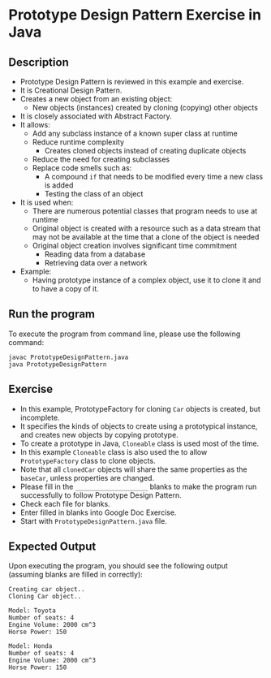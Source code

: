 # Prototype Design Pattern Exercise in Java

## Description
* Prototype Design Pattern is reviewed in this example and exercise.
* It is Creational Design Pattern.
* Creates a new object from an existing object:
  * New objects (instances) created by cloning (copying) other objects
* It is closely associated with Abstract Factory.
* It allows:
  * Add any subclass instance of a known super class at runtime
  * Reduce runtime complexity
    * Creates cloned objects instead of creating duplicate objects
  * Reduce the need for creating subclasses
  * Replace code smells such as:
    * A compound `if` that needs to be modified every time a new class is added
    * Testing the class of an object
* It is used when:
  * There are numerous potential classes that program needs to use at runtime
  * Original object is created with a resource such as a data stream that may not be available at the time that a clone
  of the object is needed
  * Original object creation involves significant time commitment
    * Reading data from a database
    * Retrieving data over a network
* Example:
  * Having prototype instance of a complex object, use it to clone it and to have a copy of it.

## Run the program
To execute the program from command line, please use the following command:

```
javac PrototypeDesignPattern.java
java PrototypeDesignPattern
```

## Exercise
* In this example, PrototypeFactory for cloning `Car` objects is created, but incomplete.
* It specifies the kinds of objects to create using a prototypical instance, and creates new objects by copying
prototype.
* To create a prototype in Java, `Cloneable` class is used most of the time.
* In this example `Cloneable` class is also used the to allow `PrototypeFactory` class to clone objects.
* Note that all `clonedCar` objects will share the same properties as the `baseCar`, unless properties are changed.
* Please fill in the `____________________`  blanks to make the program run successfully to follow Prototype Design
Pattern.
* Check each file for blanks.
* Enter filled in blanks into Google Doc Exercise.
* Start with `PrototypeDesignPattern.java` file.

## Expected Output
Upon executing the program, you should see the following output (assuming blanks are filled in correctly):

```
Creating car object..
Cloning Car object..

Model: Toyota
Number of seats: 4
Engine Volume: 2000 cm^3
Horse Power: 150

Model: Honda
Number of seats: 4
Engine Volume: 2000 cm^3
Horse Power: 150
```
